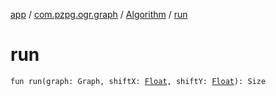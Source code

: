 [app](../../index.md) / [com.pzpg.ogr.graph](../index.md) / [Algorithm](index.md) / [run](./run.md)

# run

`fun run(graph: Graph, shiftX: `[`Float`](https://kotlinlang.org/api/latest/jvm/stdlib/kotlin/-float/index.html)`, shiftY: `[`Float`](https://kotlinlang.org/api/latest/jvm/stdlib/kotlin/-float/index.html)`): Size`